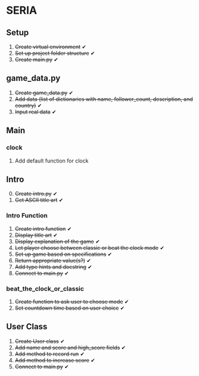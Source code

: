 # SERIA
## Setup
1. ~~Create virtual environment~~ ✔
2. ~~Set up project folder structure~~ ✔
3. ~~Create main.py~~ ✔

## game_data.py
1. ~~Create game_data.py~~ ✔
2. ~~Add data (list of dictionaries with name, follower_count, description, and country)~~ ✔
3. ~~Input real data~~ ✔

## Main
### clock
1. Add default function for clock 

## Intro
0. ~~Create intro.py~~ ✔
1. ~~Get ASCII title art~~ ✔
### Intro Function
1. ~~Create intro function~~ ✔
2. ~~Display title art~~ ✔
3. ~~Display explanation of the game~~ ✔
4. ~~Let player choose between classic or beat the clock mode~~ ✔
5. ~~Set up game based on specifications~~ ✔
6. ~~Return appropriate value(s?)~~ ✔
7. ~~Add type hints and docstring~~ ✔
8. ~~Connect to main.py~~ ✔
### beat_the_clock_or_classic
1. ~~Create function to ask user to choose mode~~ ✔
2. ~~Set countdown time based on user choice~~ ✔ 


## User Class
1. ~~Create User class~~ ✔
2. ~~Add name and score and high_score fields~~ ✔
3. ~~Add method to record run~~ ✔
4. ~~Add method to increase score~~ ✔
5. ~~Connect to main.py~~ ✔


